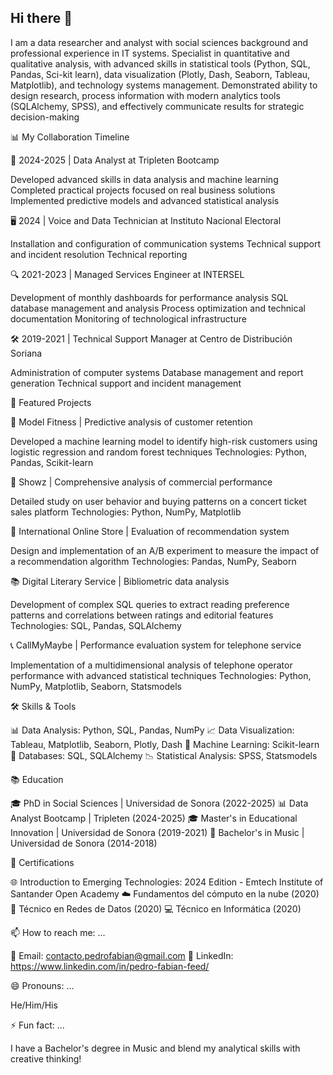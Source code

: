 ## Hi there 👋

I am a data researcher and analyst with social sciences background and professional experience in IT systems. Specialist in quantitative and qualitative analysis, with advanced skills in statistical tools (Python, SQL, Pandas, Sci-kit learn), data visualization (Plotly, Dash, Seaborn, Tableau, Matplotlib), and technology systems management. Demonstrated ability to design research, process information with modern analytics tools (SQLAlchemy, SPSS), and effectively communicate results for strategic decision-making
<!--
**p3droparamo/p3droparamo** is a ✨ _special_ ✨ repository because its `README.md` (this file) appears on your GitHub profile.

Here are some ideas to get you started:
-->
📊 My Collaboration Timeline

🧪 2024-2025 | Data Analyst at Tripleten Bootcamp

Developed advanced skills in data analysis and machine learning
Completed practical projects focused on real business solutions
Implemented predictive models and advanced statistical analysis


🖥️ 2024 | Voice and Data Technician at Instituto Nacional Electoral

Installation and configuration of communication systems
Technical support and incident resolution
Technical reporting


🔍 2021-2023 | Managed Services Engineer at INTERSEL

Development of monthly dashboards for performance analysis
SQL database management and analysis
Process optimization and technical documentation
Monitoring of technological infrastructure


🛠️ 2019-2021 | Technical Support Manager at Centro de Distribución Soriana

Administration of computer systems
Database management and report generation
Technical support and incident management



🚀 Featured Projects

💪 Model Fitness | Predictive analysis of customer retention

Developed a machine learning model to identify high-risk customers using logistic regression and random forest techniques
Technologies: Python, Pandas, Scikit-learn


🎵 Showz | Comprehensive analysis of commercial performance

Detailed study on user behavior and buying patterns on a concert ticket sales platform
Technologies: Python, NumPy, Matplotlib


🛒 International Online Store | Evaluation of recommendation system

Design and implementation of an A/B experiment to measure the impact of a recommendation algorithm
Technologies: Pandas, NumPy, Seaborn


📚 Digital Literary Service | Bibliometric data analysis

Development of complex SQL queries to extract reading preference patterns and correlations between ratings and editorial features
Technologies: SQL, Pandas, SQLAlchemy


📞 CallMyMaybe | Performance evaluation system for telephone service

Implementation of a multidimensional analysis of telephone operator performance with advanced statistical techniques
Technologies: Python, NumPy, Matplotlib, Seaborn, Statsmodels



🛠️ Skills & Tools

📊 Data Analysis: Python, SQL, Pandas, NumPy
📈 Data Visualization: Tableau, Matplotlib, Seaborn, Plotly, Dash
🤖 Machine Learning: Scikit-learn
💾 Databases: SQL, SQLAlchemy
📉 Statistical Analysis: SPSS, Statsmodels

📚 Education

🎓 PhD in Social Sciences | Universidad de Sonora (2022-2025)
📊 Data Analyst Bootcamp | Tripleten (2024-2025)
🎓 Master's in Educational Innovation | Universidad de Sonora (2019-2021)
🎵 Bachelor's in Music | Universidad de Sonora (2014-2018)

📜 Certifications

🌐 Introduction to Emerging Technologies: 2024 Edition - Emtech Institute of Santander Open Academy
☁️ Fundamentos del cómputo en la nube (2020)
🔌 Técnico en Redes de Datos (2020)
💻 Técnico en Informática (2020)

📫 How to reach me: ...

📧 Email: contacto.pedrofabian@gmail.com
🔗 LinkedIn: https://www.linkedin.com/in/pedro-fabian-feed/

😄 Pronouns: ...

He/Him/His

⚡ Fun fact: ...

I have a Bachelor's degree in Music and blend my analytical skills with creative thinking!

<!--
![Estadísticas de GitHub](https://github-readme-stats.vercel.app/api?username=p3droparamo&show_icons=true&theme=radical)

![Lenguajes Más Usados](https://github-readme-stats.vercel.app/api/top-langs/?username=p3droparamo&layout=compact&theme=radical)
-->
